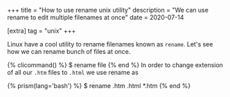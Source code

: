 +++
title = "How to use rename unix utility"
description = "We can use rename to edit multiple filenames at once"
date = 2020-07-14

[extra]
tag = "unix"
+++

Linux have a cool utility to rename filenames known as `rename`. Let's see how
we can rename bunch of files at once.


{% clicommand() %}
$ rename <expression> <replacement> file
{% end %}
In order to change extension of all our `.htm` files to `.html` we use rename as

{% prism(lang='bash')  %}
$ rename .htm .html *.htm
{% end %}



